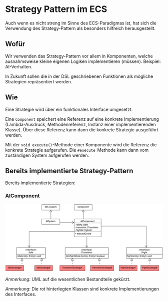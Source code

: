 # Strategy Pattern im ECS

Auch wenn es nicht streng im Sinne des ECS-Paradigmas ist, hat sich die Verwendung des Strategy-Pattern als besonders hilfreich herausgestellt. 

## Wofür 

Wir verwenden das Strategy-Pattern vor allem in Komponenten, welche ausnahmsweise kleine eigenen Logiken implementieren (müssen). Beispiel: AI-Verhalten. 

In Zukunft sollen die in der DSL geschriebenen Funktionen als mögliche Strategien repräsentiert werden. 

## Wie

Eine Strategie wird über ein funktionales Interface umgesetzt. 

Eine `Component` speichert eine Referenz auf eine konkrete Implementierung (Lambda-Ausdruck, Methodenreferenz, Instanz einer implementierenden Klasse). 
Über diese Referenz kann dann die konkrete Strategie ausgeführt werden.

Mit der `void execute()`-Methode einer Komponente wird die Referenz die konkrete Strategie aufgerufen. 
Die `#execute`-Methode kann dann vom zuständigen System aufgerufen werden. 

## Bereits implementierte Strategy-Pattern

Bereits implementierte Strategien:

### AIComponent

![AI-Component](img/ai.png)

*Anmerkung*: UML auf die wesentlichen Bestandteile gekürzt.

*Anmerkung*: Die rot hinterlegten Klassen sind konkrete Implementierungen des Interfaces.